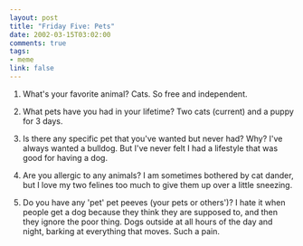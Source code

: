 ```yaml
--- 
layout: post
title: "Friday Five: Pets"
date: 2002-03-15T03:02:00
comments: true
tags:
- meme
link: false
---
```

1. What's your favorite animal?
Cats. So free and independent.

2. What pets have you had in your lifetime?
Two cats (current) and a puppy for 3 days.

3. Is there any specific pet that you've wanted but never had? Why?
I've always wanted a bulldog. But I've never felt I had a lifestyle that was good for having a dog.

4. Are you allergic to any animals?
I am sometimes bothered by cat dander, but I love my two felines too much to give them up over a little sneezing.

5. Do you have any 'pet' pet peeves (your pets or others')?
I hate it when people get a dog because they think they are supposed to, and then they ignore the poor thing. Dogs outside at all hours of the day and night, barking at everything that moves. Such a pain.
